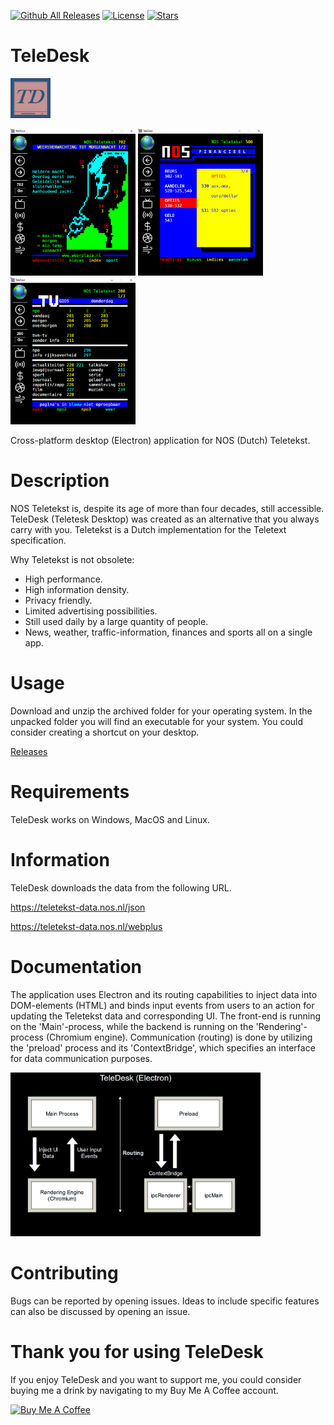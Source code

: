 [![Github All Releases](https://img.shields.io/github/downloads/jetspiking/TeleDesk/total.svg)]()
[![License](https://img.shields.io/github/license/jetspiking/TeleDesk.svg)]()
[![Stars](https://img.shields.io/github/stars/jetspiking/TeleDesk.svg)]()

# TeleDesk
<img src="https://github.com/jetspiking/TeleDesk/blob/main/Images/TeleDeskIcon.png" width="64" height="64">

<img src="https://github.com/jetspiking/TeleDesk/blob/main/Images/TeleDeskWeather.png" width="200" height="235"> <img src="https://github.com/jetspiking/TeleDesk/blob/main/Images/TeleDeskFinances.png" width="200" height="235"> <img src="https://github.com/jetspiking/TeleDesk/blob/main/Images/TeleDeskTelevision.png" width="200" height="235">


Cross-platform desktop (Electron) application for NOS (Dutch) Teletekst.

# Description
NOS Teletekst is, despite its age of more than four decades, still accessible. TeleDesk (Teletesk Desktop) was created as an alternative that you always carry with you. Teletekst is a Dutch implementation for the Teletext specification.

Why Teletekst is not obsolete:
- High performance.
- High information density.
- Privacy friendly.
- Limited advertising possibilities.
- Still used daily by a large quantity of people.
- News, weather, traffic-information, finances and sports all on a single app.

# Usage
Download and unzip the archived folder for your operating system. In the unpacked folder you will find an executable for your system. You could consider creating a shortcut on your desktop.

[Releases](https://github.com/jetspiking/TeleDesk/releases)

# Requirements
TeleDesk works on Windows, MacOS and Linux.

# Information
TeleDesk downloads the data from the following URL.

https://teletekst-data.nos.nl/json

https://teletekst-data.nos.nl/webplus

# Documentation
The application uses Electron and its routing capabilities to inject data into DOM-elements (HTML) and binds input events from users to an action for updating the Teletekst data and corresponding UI. The front-end is running on the 'Main'-process, while the backend is running on the 'Rendering'-process (Chromium engine). Communication (routing) is done by utilizing the 'preload' process and its 'ContextBridge', which specifies an interface for data communication purposes.

<img src="https://github.com/jetspiking/TeleDesk/blob/main/Documentation/Routing.png" width="400">

# Contributing
Bugs can be reported by opening issues. Ideas to include specific features can also be discussed by opening an issue. 

# Thank you for using TeleDesk
If you enjoy TeleDesk and you want to support me, you could consider buying me a drink by navigating to my Buy Me A Coffee account.

<a href="https://www.buymeacoffee.com/DustinHendriks" target="_blank"><img src="https://cdn.buymeacoffee.com/buttons/default-orange.png" alt="Buy Me A Coffee" height="41" width="174"></a>
